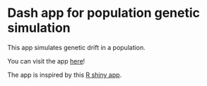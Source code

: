 # Dash app for population genetic simulation

This app simulates genetic drift in a population. 

You can visit the app [here](https://popgen-simulations.herokuapp.com/)!

The app is inspired by this [R shiny app](https://github.com/kholsinger/PopGen-Shiny/blob/master/Genetic-Drift/app.R).
